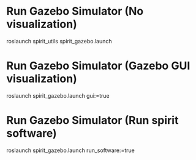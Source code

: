
# Run Gazebo Simulator (No visualization)
roslaunch spirit_utils spirit_gazebo.launch

# Run Gazebo Simulator (Gazebo GUI visualization)
roslaunch spirit_gazebo.launch gui:=true

# Run Gazebo Simulator (Run spirit software)
roslaunch spirit_gazebo.launch run_software:=true


